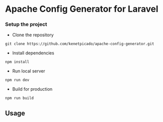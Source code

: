 # Apache Config Generator for Laravel

### Setup the project

- Clone the repository
```shell
git clone https://github.com/kenetpicado/apache-config-generator.git
```

- Install dependencies

```shell
npm install
```

- Run local server
```
npm run dev
```

- Build for production
```
npm run build
```

## Usage
